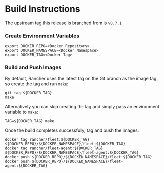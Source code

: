 # Build Instructions

The upstream tag this release is branched from is `v0.7.1`

### Create Environment Variables

```
export DOCKER_REPO=<Docker Repository>
export DOCKER_NAMESPACE=<Docker Namespace>
export DOCKER_TAG=<Docker Tag>
```

### Build and Push Images

By default, Rancher uses the latest tag on the Git branch as the image tag, so create the tag and run `make`:
```
git tag ${DOCKER_TAG}
make
```

Alternatively you can skip creating the tag and simply pass an environment variable to `make`:
```
TAG=${DOCKER_TAG} make
```

Once the build completes successfully, tag and push the images:
```
docker tag rancher/fleet:${DOCKER_TAG} ${DOCKER_REPO}/${DOCKER_NAMESPACE}/fleet:${DOCKER_TAG}
docker tag rancher/fleet-agent:${DOCKER_TAG} ${DOCKER_REPO}/${DOCKER_NAMESPACE}/fleet-agent:${DOCKER_TAG}
docker push ${DOCKER_REPO}/${DOCKER_NAMESPACE}/fleet:${DOCKER_TAG}
docker push ${DOCKER_REPO}/${DOCKER_NAMESPACE}/fleet-agent:${DOCKER_TAG}
```

